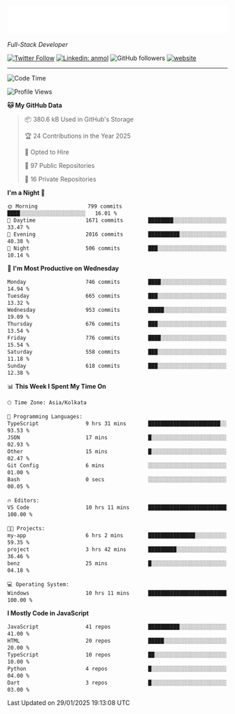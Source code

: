 <!-- START:readme-typing -->
<img src="readme-typing.svg" />
<!-- END:readme-typing -->

<p><em>Full-Stack Developer</em></p>

[![Twitter Follow](https://img.shields.io/twitter/follow/tonalmathew?style=flat)](https://twitter.com/intent/follow?screen_name=tonalmathew)
[![Linkedin: anmol](https://img.shields.io/badge/tonal-mathew?style=flat-square&logo=Linkedin&logoColor=white&link=https://www.linkedin.com/in/tonal-mathew/)](https://www.linkedin.com/in/tonal-mathew/)
![GitHub followers](https://img.shields.io/github/followers/tonalmathew?label=Follow&style=social)
[![website](https://img.shields.io/badge/Website-46a2f1.svg?&style=flat-square&logo=Google-Chrome&logoColor=white&link=http://tonalmathew.github.io/)](http://tonalmathew.github.io/)

---
<!--START_SECTION:waka-->
![Code Time](http://img.shields.io/badge/Code%20Time-1%2C411%20hrs%2038%20mins-blue)

![Profile Views](http://img.shields.io/badge/Profile%20Views-3-blue)

**🐱 My GitHub Data** 

> 📦 380.6 kB Used in GitHub's Storage 
 > 
> 🏆 24 Contributions in the Year 2025
 > 
> 💼 Opted to Hire
 > 
> 📜 97 Public Repositories 
 > 
> 🔑 16 Private Repositories 
 > 
**I'm a Night 🦉** 

```text
🌞 Morning                799 commits         ████░░░░░░░░░░░░░░░░░░░░░   16.01 % 
🌆 Daytime                1671 commits        ████████░░░░░░░░░░░░░░░░░   33.47 % 
🌃 Evening                2016 commits        ██████████░░░░░░░░░░░░░░░   40.38 % 
🌙 Night                  506 commits         ███░░░░░░░░░░░░░░░░░░░░░░   10.14 % 
```
📅 **I'm Most Productive on Wednesday** 

```text
Monday                   746 commits         ████░░░░░░░░░░░░░░░░░░░░░   14.94 % 
Tuesday                  665 commits         ███░░░░░░░░░░░░░░░░░░░░░░   13.32 % 
Wednesday                953 commits         █████░░░░░░░░░░░░░░░░░░░░   19.09 % 
Thursday                 676 commits         ███░░░░░░░░░░░░░░░░░░░░░░   13.54 % 
Friday                   776 commits         ████░░░░░░░░░░░░░░░░░░░░░   15.54 % 
Saturday                 558 commits         ███░░░░░░░░░░░░░░░░░░░░░░   11.18 % 
Sunday                   618 commits         ███░░░░░░░░░░░░░░░░░░░░░░   12.38 % 
```


📊 **This Week I Spent My Time On** 

```text
🕑︎ Time Zone: Asia/Kolkata

💬 Programming Languages: 
TypeScript               9 hrs 31 mins       ███████████████████████░░   93.53 % 
JSON                     17 mins             █░░░░░░░░░░░░░░░░░░░░░░░░   02.93 % 
Other                    15 mins             █░░░░░░░░░░░░░░░░░░░░░░░░   02.47 % 
Git Config               6 mins              ░░░░░░░░░░░░░░░░░░░░░░░░░   01.00 % 
Bash                     0 secs              ░░░░░░░░░░░░░░░░░░░░░░░░░   00.05 % 

🔥 Editors: 
VS Code                  10 hrs 11 mins      █████████████████████████   100.00 % 

🐱‍💻 Projects: 
my-app                   6 hrs 2 mins        ███████████████░░░░░░░░░░   59.35 % 
project                  3 hrs 42 mins       █████████░░░░░░░░░░░░░░░░   36.46 % 
benz                     25 mins             █░░░░░░░░░░░░░░░░░░░░░░░░   04.18 % 

💻 Operating System: 
Windows                  10 hrs 11 mins      █████████████████████████   100.00 % 
```

**I Mostly Code in JavaScript** 

```text
JavaScript               41 repos            ██████████░░░░░░░░░░░░░░░   41.00 % 
HTML                     20 repos            █████░░░░░░░░░░░░░░░░░░░░   20.00 % 
TypeScript               10 repos            ██░░░░░░░░░░░░░░░░░░░░░░░   10.00 % 
Python                   4 repos             █░░░░░░░░░░░░░░░░░░░░░░░░   04.00 % 
Dart                     3 repos             █░░░░░░░░░░░░░░░░░░░░░░░░   03.00 % 
```




 Last Updated on 29/01/2025 19:13:08 UTC
<!--END_SECTION:waka-->
